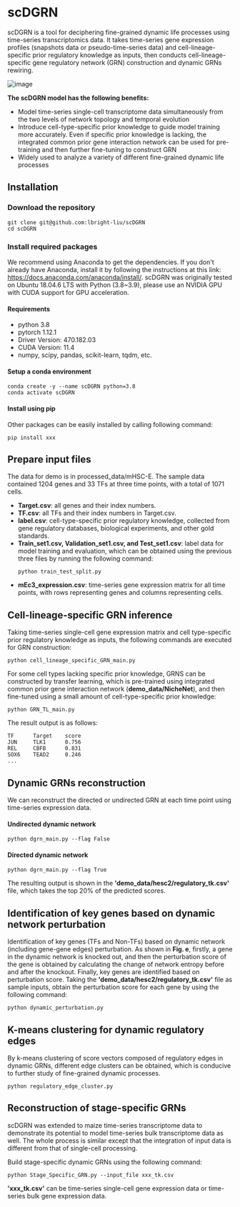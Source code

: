 # scDGRN
scDGRN is a tool for deciphering fine-grained dynamic life processes using time-series transcriptomics data. It takes time-series gene expression profiles (snapshots data or pseudo-time-series data) and cell-lineage-specific prior regulatory knowledge as inputs, then conducts cell-lineage-specific gene regulatory network (GRN) construction and dynamic GRNs rewiring. 


![image](https://github.com/user-attachments/assets/0ea29cb4-7d39-4eb0-8146-d763b8d187b6)



**The scDGRN model has the following benefits:**
* Model time-series single-cell transcriptome data simultaneously from the two levels of network topology and temporal evolution
* Introduce cell-type-specific prior knowledge to guide model training more accurately. Even if specific prior knowledge is lacking, the integrated common prior gene interaction network can be used for pre-training and then further fine-tuning to construct GRN
* Widely used to analyze a variety of different fine-grained dynamic life processes

## Installation
### Download the repository
```shell
git clone git@github.com:lbright-liu/scDGRN
cd scDGRN
```
### Install required packages
We recommend using Anaconda to get the dependencies. If you don't already have Anaconda, install it by following the instructions at this link: https://docs.anaconda.com/anaconda/install/. scDGRN was originally tested on Ubuntu 18.04.6 LTS with Python (3.8~3.9), please use an NVIDIA GPU with CUDA support for GPU acceleration.
#### Requirements
* python 3.8
* pytorch 1.12.1
* Driver Version: 470.182.03
* CUDA Version: 11.4
* numpy, scipy, pandas, scikit-learn, tqdm, etc.

#### Setup a conda environment
```shell
conda create -y --name scDGRN python=3.8
conda activate scDGRN
```
#### Install using pip
Other packages can be easily installed by calling following command:
```shell
pip install xxx
```
## Prepare input files
The data for demo is in processed_data/mHSC-E. The sample data contained 1204 genes and 33 TFs at three time points, with a total of 1071 cells.
* **Target.csv**: all genes and their index numbers.
* **TF.csv**: all TFs and their index numbers in Target.csv.
* **label.csv**: cell-type-specific prior regulatory knowledge, collected from gene regulatory databases, biological experiments, and other gold standards.
* **Train_set1.csv, Validation_set1.csv, and Test_set1.csv**: label data for model training and evaluation, which can be obtained using the previous three files by running the following command:
  ```shell
  python train_test_split.py
  ```
* **mEc3_expression.csv**: time-series gene expression matrix for all time points, with rows representing genes and columns representing cells.

## Cell-lineage-specific GRN inference
Taking time-series single-cell gene expression matrix and cell type-specific prior regulatory knowledge as inputs, the following commands are executed for GRN construction:
```shell
python cell_lineage_specific_GRN_main.py
```
For some cell types lacking specific prior knowledge, GRNS can be constructed by transfer learning, which is pre-trained using integrated common prior gene interaction network (**demo_data/NicheNet**), and then fine-tuned using a small amount of cell-type-specific prior knowledge:
```shell
python GRN_TL_main.py
```
The result output is as follows:

```
TF      Target    score
JUN     TLK1      0.756
REL     CBFB      0.831
SOX6    TEAD2     0.246
...
```
## Dynamic GRNs reconstruction
We can reconstruct the directed or undirected GRN at each time point using time-series expression data.
#### Undirected dynamic network
```shell
python dgrn_main.py --flag False
```
#### Directed dynamic network
```shell
python dgrn_main.py --flag True
```
The resulting output is shown in the **'demo_data/hesc2/regulatory_tk.csv'** file, which takes the top 20% of the predicted scores.

## Identification of key genes based on dynamic network perturbation
Identification of key genes (TFs and Non-TFs) based on dynamic network (including gene-gene edges) perturbation. As shown in **Fig. e**, firstly, a gene in the dynamic network is knocked out, and then the perturbation score of the gene is obtained by calculating the change of network entropy before and after the knockout. Finally, key genes are identified based on perturbation score.
Taking the **'demo_data/hesc2/regulatory_tk.csv'** file as sample inputs, obtain the perturbation score for each gene by using the following command:
```shell
python dynamic_perturbation.py
```

## K-means clustering for dynamic regulatory edges
By k-means clustering of score vectors composed of regulatory edges in dynamic GRNs, different edge clusters can be obtained, which is conducive to further study of fine-grained dynamic processes.
```shell
python regulatory_edge_cluster.py
```
## Reconstruction of stage-specific GRNs
scDGRN was extended to maize time-series transcriptome data to demonstrate its potential to model time-series bulk transcriptome data as well. The whole process is similar except that the integration of input data is different from that of single-cell processing.
<!--
![image](https://github.com/lbright-liu/scDGRN/assets/96679804/34c2b86a-ac1f-4238-adb9-79c5bb55648d)
-->
Build stage-specific dynamic GRNs using the following command:
```shell
python Stage_Specific_GRN.py --input_file xxx_tk.csv
```
**'xxx_tk.csv'** can be time-series single-cell gene expression data or time-series bulk gene expression data.



